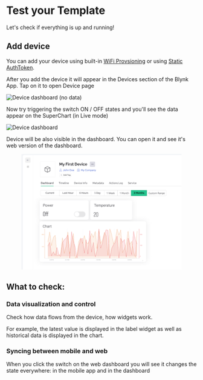 # Test your Template

Let's check if everything is up and running!

## Add device

You can add your device using built-in [WiFi Provsioning](https://docs.blynk.io/en/getting-started/activating-devices/blynk-edent-wifi-provisioning#activating-device-using-blynk-app) or using [Static AuthToken](https://docs.blynk.io/en/getting-started/activating-devices/blynk-edent-static-authtoken).

After you add the device it will appear in the Devices section of the Blynk App. Tap on it to open Device page

![Device dashboard (no data)](https://user-images.githubusercontent.com/72790181/119507130-3a314f00-bd77-11eb-93e7-4124329f77af.png)

Now try triggering the switch ON / OFF states and you'll see the data appear on the SuperChart (in Live mode)

![Device dashboard](https://user-images.githubusercontent.com/72790181/119507146-3d2c3f80-bd77-11eb-8da8-a75c98f1458d.png)

Device will be also visible in the dashboard. You can open it and see it's web version of the dashboard.

<figure><img src="../../.gitbook/assets/16-device quick set-test your templ-web dash 1.png" alt=""><figcaption></figcaption></figure>

## What to check:

### Data visualization and control

Check how data flows from the device, how widgets work.

For example, the latest value is displayed in the label widget as well as historical data is displayed in the chart.

### Syncing between mobile and web

When you click the switch on the web dashboard you will see it changes the state everywhere: in the mobile app and in the dashboard
